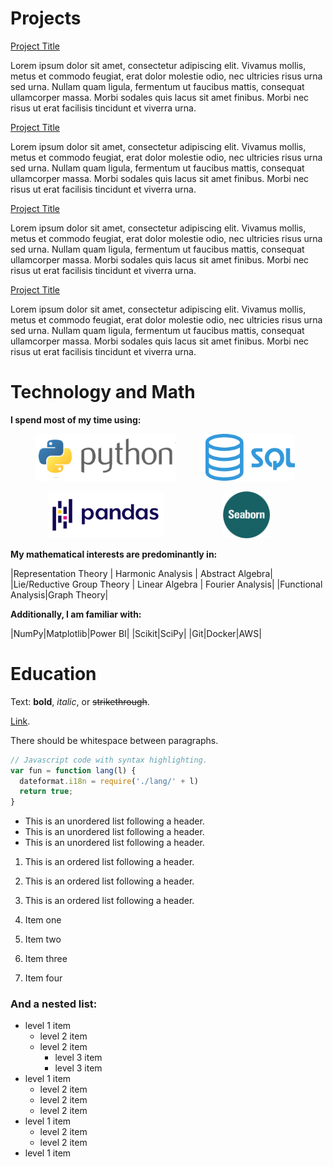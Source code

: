 # Projects

<div class="proj">
<a href="google.com" target="_blank">Project Title</a>
<p> Lorem ipsum dolor sit amet, consectetur adipiscing elit. Vivamus mollis, metus et commodo feugiat, erat dolor molestie odio, nec ultricies risus urna sed urna. Nullam quam ligula, fermentum ut faucibus mattis, consequat ullamcorper massa. Morbi sodales quis lacus sit amet finibus. Morbi nec risus ut erat facilisis tincidunt et viverra urna.</p>
</div>

<div class="proj">
<a href="google.com" target="_blank">Project Title</a>
<p> Lorem ipsum dolor sit amet, consectetur adipiscing elit. Vivamus mollis, metus et commodo feugiat, erat dolor molestie odio, nec ultricies risus urna sed urna. Nullam quam ligula, fermentum ut faucibus mattis, consequat ullamcorper massa. Morbi sodales quis lacus sit amet finibus. Morbi nec risus ut erat facilisis tincidunt et viverra urna.</p>
</div>

<div class="proj">
<a href="google.com" target="_blank">Project Title</a>
<p> Lorem ipsum dolor sit amet, consectetur adipiscing elit. Vivamus mollis, metus et commodo feugiat, erat dolor molestie odio, nec ultricies risus urna sed urna. Nullam quam ligula, fermentum ut faucibus mattis, consequat ullamcorper massa. Morbi sodales quis lacus sit amet finibus. Morbi nec risus ut erat facilisis tincidunt et viverra urna.</p>
</div>

<div class="proj">
<a href="google.com" target="_blank">Project Title</a>
<p> Lorem ipsum dolor sit amet, consectetur adipiscing elit. Vivamus mollis, metus et commodo feugiat, erat dolor molestie odio, nec ultricies risus urna sed urna. Nullam quam ligula, fermentum ut faucibus mattis, consequat ullamcorper massa. Morbi sodales quis lacus sit amet finibus. Morbi nec risus ut erat facilisis tincidunt et viverra urna.</p>
</div>




# Technology and Math

**I spend most of my time using:**

&nbsp;&nbsp;&nbsp;&nbsp;&nbsp;&nbsp;&nbsp;&nbsp;&nbsp;&nbsp;<img src="./assets/language_logos/python.png" alt="python" height="75"/> &nbsp;&nbsp;&nbsp;&nbsp;&nbsp;&nbsp;&nbsp;&nbsp;&nbsp;&nbsp; <img src="./assets/language_logos/sql.png" alt="sql" height="75"/>

&nbsp;&nbsp;&nbsp;&nbsp;&nbsp;&nbsp;&nbsp;&nbsp;&nbsp;&nbsp;&nbsp;&nbsp;&nbsp;&nbsp;&nbsp;<img src="./assets/language_logos/pandas.png" alt="pandas" height="75"/> &nbsp;&nbsp;&nbsp;&nbsp;&nbsp;&nbsp;&nbsp;&nbsp;&nbsp;&nbsp;&nbsp;&nbsp;&nbsp;&nbsp;&nbsp;&nbsp;&nbsp;&nbsp;&nbsp;&nbsp;&nbsp;&nbsp;&nbsp;<img src="./assets/language_logos/seaborn.png" alt="seaborn" height="75"/>


**My mathematical interests are predominantly in:**

|Representation Theory | Harmonic Analysis  |   Abstract Algebra|
|Lie/Reductive Group Theory  |   Linear Algebra  |   Fourier Analysis|
|Functional Analysis|Graph Theory|

**Additionally, I am familiar with:**

|NumPy|Matplotlib|Power BI|
|Scikit|SciPy|
|Git|Docker|AWS|





# Education






Text: **bold**, _italic_, or ~~strikethrough~~.

[Link](./another-page.html).

There should be whitespace between paragraphs.

```js
// Javascript code with syntax highlighting.
var fun = function lang(l) {
  dateformat.i18n = require('./lang/' + l)
  return true;
}
```

*   This is an unordered list following a header.
*   This is an unordered list following a header.
*   This is an unordered list following a header.

1.  This is an ordered list following a header.
2.  This is an ordered list following a header.
3.  This is an ordered list following a header.

1.  Item one
1.  Item two
1.  Item three
1.  Item four

### And a nested list:

- level 1 item
  - level 2 item
  - level 2 item
    - level 3 item
    - level 3 item
- level 1 item
  - level 2 item
  - level 2 item
  - level 2 item
- level 1 item
  - level 2 item
  - level 2 item
- level 1 item




